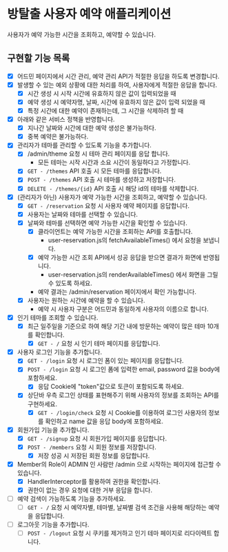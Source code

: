 # 방탈출 사용자 예약 애플리케이션

사용자가 예약 가능한 시간을 조회하고, 예약할 수 있습니다.

## 구현할 기능 목록

- [x] 어드민 페이지에서 시간 관리, 예약 관리 API가 적절한 응답을 하도록 변경합니다.
- [X] 발생할 수 있는 예외 상황에 대한 처리를 하여, 사용자에게 적절한 응답을 합니다.
    - [X] 시간 생성 시 시작 시간에 유효하지 않은 값이 입력되었을 때
    - [X] 예약 생성 시 예약자명, 날짜, 시간에 유효하지 않은 값이 입력 되었을 때
    - [X] 특정 시간에 대한 예약이 존재하는데, 그 시간을 삭제하려 할 때
- [X] 아래와 같은 서비스 정책을 반영합니다.
    - [x] 지나간 날짜와 시간에 대한 예약 생성은 불가능하다.
    - [X] 중복 예약은 불가능하다.
- [X] 관리자가 테마를 관리할 수 있도록 기능을 추가합니다.
    - [X] /admin/theme 요청 시 테마 관리 페이지를 응답 합니다.
        - 모든 테마는 시작 시간과 소요 시간이 동일하다고 가정합니다.
    - [X] `GET - /themes` API 호출 시 모든 테마를 응답합니다.
    - [X] `POST - /themes` API 호출 시 테마를 생성하고 저장합니다.
    - [X] `DELETE - /themes/{id}` API 호출 시 해당 id의 테마를 삭제합니다.
- [X] (관리자가 아닌) 사용자가 예약 가능한 시간을 조회하고, 예약할 수 있습니다.
    - [X] `GET - /reservation` 요청 시 사용자 예약 페이지를 응답합니다.
    - [X] 사용자는 날짜와 테마를 선택할 수 있습니다.
    - [X] 날짜와 테마를 선택하면 예약 가능한 시간을 확인할 수 있습니다.
        - [X] 클라이언트는 예약 가능한 시간을 조회하는 API를 호출합니다.
            - user-reservation.js의 fetchAvailableTimes() 에서 요청을 보냅니다.
        - [X] 예약 가능한 시간 조회 API에서 성공 응답을 받으면 결과가 화면에 반영됩니다.
            - user-reservation.js의 renderAvailableTimes() 에서 화면을 그릴 수 있도록 하세요.
        - 예약 결과는 /admin/reservation 페이지에서 확인 가능합니다.
    - [X] 사용자는 원하는 시간에 예약을 할 수 있습니다.
        - 예약 시 사용자 구분은 어드민과 동일하게 사용자의 이름으로 합니다.
- [X] 인기 테마를 조회할 수 있습니다.
    - [X] 최근 일주일을 기준으로 하여 해당 기간 내에 방문하는 예약이 많은 테마 10개를 확인합니다.
        - [X] `GET - /` 요청 시 인기 테마 페이지를 응답합니다.
- [X] 사용자 로그인 기능을 추가합니다.
    - [X] `GET - /login` 요청 시 로그인 폼이 있는 페이지를 응답합니다.
    - [X] `POST - /login` 요청 시 로그인 폼에 입력한 email, password 값을 body에 포함하세요.
        - [X] 응답 Cookie에 "token"값으로 토큰이 포함되도록 하세요.
    - [X] 상단바 우측 로그인 상태를 표현해주기 위해 사용자의 정보를 조회하는 API를 구현하세요.
        - [X] `GET - /login/check` 요청 시 Cookie를 이용하여 로그인 사용자의 정보를 확인하고 name 값을 응답 body에 포함하세요.
- [X] 회원가입 기능을 추가합니다.
    - [X] `GET - /signup` 요청 시 회원가입 페이지를 응답합니다.
    - [X] `POST - /members` 요청 시 회원 정보를 저장합니다.
        - [X] 저장 성공 시 저장된 회원 정보를 응답합니다.
- [x] Member의 Role이 ADMIN 인 사람만 /admin 으로 시작하는 페이지에 접근할 수 있습니다.
    - [x] HandlerInterceptor를 활용하여 권한을 확인합니다.
    - [x] 권한이 없는 경우 요청에 대한 거부 응답을 합니다.
- [ ] 예약 검색이 가능하도록 기능을 추가하세요.
    - [ ] `GET - /` 요청 시 예약자별, 테마별, 날짜별 검색 조건을 사용해 해당하는 예약을 응답합니다.
- [ ] 로그아웃 기능을 추가합니다.
    - [ ] `POST - /logout` 요청 시 쿠키를 제거하고 인기 테마 페이지로 리다이렉트 합니다. 
